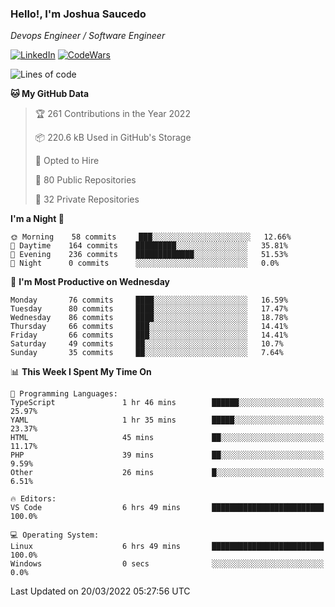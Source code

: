 ### Hello!, I'm Joshua Saucedo
*Devops Engineer / Software Engineer*  

[![LinkedIn](https://img.shields.io/badge/LinkedIn-0073b1?logo=linkedin&style=flat-square&logoColor=white)](https://www.linkedin.com/in/joshua-nathanael-saucedo-uriarte-bb0336169/)
[![CodeWars](https://www.codewars.com/users/joshuansu0897/badges/micro)](https://www.codewars.com/users/joshuansu0897)

<!--START_SECTION:waka-->
![Lines of code](https://img.shields.io/badge/From%20Hello%20World%20I%27ve%20Written-2%20Million%20lines%20of%20code-blue)

**🐱 My GitHub Data** 

> 🏆 261 Contributions in the Year 2022
 > 
> 📦 220.6 kB Used in GitHub's Storage 
 > 
> 💼 Opted to Hire
 > 
> 📜 80 Public Repositories 
 > 
> 🔑 32 Private Repositories  
 > 
**I'm a Night 🦉** 

```text
🌞 Morning    58 commits     ███░░░░░░░░░░░░░░░░░░░░░░   12.66% 
🌆 Daytime    164 commits    █████████░░░░░░░░░░░░░░░░   35.81% 
🌃 Evening    236 commits    █████████████░░░░░░░░░░░░   51.53% 
🌙 Night      0 commits      ░░░░░░░░░░░░░░░░░░░░░░░░░   0.0%

```
📅 **I'm Most Productive on Wednesday** 

```text
Monday       76 commits     ████░░░░░░░░░░░░░░░░░░░░░   16.59% 
Tuesday      80 commits     ████░░░░░░░░░░░░░░░░░░░░░   17.47% 
Wednesday    86 commits     ████░░░░░░░░░░░░░░░░░░░░░   18.78% 
Thursday     66 commits     ███░░░░░░░░░░░░░░░░░░░░░░   14.41% 
Friday       66 commits     ███░░░░░░░░░░░░░░░░░░░░░░   14.41% 
Saturday     49 commits     ██░░░░░░░░░░░░░░░░░░░░░░░   10.7% 
Sunday       35 commits     ██░░░░░░░░░░░░░░░░░░░░░░░   7.64%

```


📊 **This Week I Spent My Time On** 

```text
💬 Programming Languages: 
TypeScript               1 hr 46 mins        ██████░░░░░░░░░░░░░░░░░░░   25.97% 
YAML                     1 hr 35 mins        █████░░░░░░░░░░░░░░░░░░░░   23.37% 
HTML                     45 mins             ██░░░░░░░░░░░░░░░░░░░░░░░   11.17% 
PHP                      39 mins             ██░░░░░░░░░░░░░░░░░░░░░░░   9.59% 
Other                    26 mins             █░░░░░░░░░░░░░░░░░░░░░░░░   6.51%

🔥 Editors: 
VS Code                  6 hrs 49 mins       █████████████████████████   100.0%

💻 Operating System: 
Linux                    6 hrs 49 mins       █████████████████████████   100.0% 
Windows                  0 secs              ░░░░░░░░░░░░░░░░░░░░░░░░░   0.0%

```


 Last Updated on 20/03/2022 05:27:56 UTC
<!--END_SECTION:waka-->
